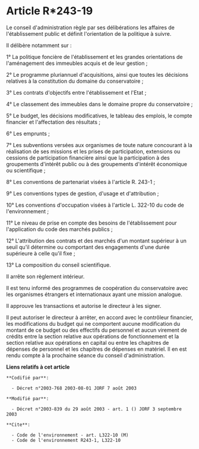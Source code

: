 # Article R*243-19

Le conseil d'administration règle par ses délibérations les affaires de l'établissement public et définit l'orientation de la
politique à suivre.

Il délibère notamment sur :

1° La politique foncière de l'établissement et les grandes orientations de l'aménagement des immeubles acquis et de leur
gestion ;

2° Le programme pluriannuel d'acquisitions, ainsi que toutes les décisions relatives à la constitution du domaine du
conservatoire ;

3° Les contrats d'objectifs entre l'établissement et l'Etat ;

4° Le classement des immeubles dans le domaine propre du conservatoire ;

5° Le budget, les décisions modificatives, le tableau des emplois, le compte financier et l'affectation des résultats ;

6° Les emprunts ;

7° Les subventions versées aux organismes de toute nature concourant à la réalisation de ses missions et les prises de
participation, extensions ou cessions de participation financière ainsi que la participation à des groupements d'intérêt
public ou à des groupements d'intérêt économique ou scientifique ;

8° Les conventions de partenariat visées à l'article R. 243-1 ;

9° Les conventions types de gestion, d'usage et d'attribution ;

10° Les conventions d'occupation visées à l'article L. 322-10 du code de l'environnement ;

11° Le niveau de prise en compte des besoins de l'établissement pour l'application du code des marchés publics ;

12° L'attribution des contrats et des marchés d'un montant supérieur à un seuil qu'il détermine ou comportant des engagements
d'une durée supérieure à celle qu'il fixe ;

13° La composition du conseil scientifique.

Il arrête son règlement intérieur.

Il est tenu informé des programmes de coopération du conservatoire avec les organismes étrangers et internationaux ayant une
mission analogue.

Il approuve les transactions et autorise le directeur à les signer.

Il peut autoriser le directeur à arrêter, en accord avec le contrôleur financier, les modifications du budget qui ne
comportent aucune modification du montant de ce budget ou des effectifs du personnel et aucun virement de crédits entre la
section relative aux opérations de fonctionnement et la section relative aux opérations en capital ou entre les chapitres de
dépenses de personnel et les chapitres de dépenses en matériel. Il en est rendu compte à la prochaine séance du conseil
d'administration.

**Liens relatifs à cet article**

	**Codifié par**:

	  - Décret n°2003-768 2003-08-01 JORF 7 août 2003

	**Modifié par**:

	  - Décret n°2003-839 du 29 août 2003 - art. 1 () JORF 3 septembre 2003

	**Cite**:

	  - Code de l'environnement - art. L322-10 (M)
	  - Code de l'environnement R243-1, L322-10
